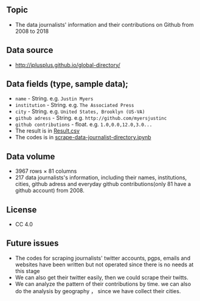 ## Topic
  - The data journalists' information and their contributions on Github from 2008 to 2018
## Data source
  - http://jplusplus.github.io/global-directory/
## Data fields (type, sample data); 
  - ```name``` - String. e.g. ```Justin Myers```
  - ```institution``` - String. e.g. ```The Associated Press```
  - ```city``` - String. e.g. ```United States, Brooklyn (US-VA)```
  - ```github adress``` - String. e.g. ```http://github.com/myersjustinc```
  - ```github contributions``` - float. e.g. ```1.0,0.0,12.0,3.0...```
  - The result is in [Result.csv](https://github.com/FLYSTEPHEN/python-data-assignments/blob/master/assignment1/Result.csv)
  - The codes is in [scrape-data-journalist-directory.ipynb](https://github.com/FLYSTEPHEN/python-data-assignments/blob/master/assignment1/scrape-data-journalist-directory.ipynb)
## Data volume
  - 3967 rows × 81 columns
  - 217 data journalists's information, including their names, institutions, cities, github adress and everyday github contributions(only 81 have a github account) from 2008. 
## License
  - CC 4.0
## Future issues
  - The codes for scraping journalists' twitter accounts, pgps, emails and websites have been written but not operated since there is no needs at this stage
  - We can also get their twitter easily, then we could scrape their twitts.
  - We can analyze the pattern of their contributions by time. we can also do the analysis by geography ， since we have collect their cities.
